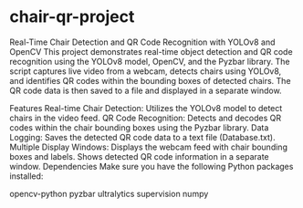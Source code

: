 # chair-qr-project
Real-Time Chair Detection and QR Code Recognition with YOLOv8 and OpenCV
This project demonstrates real-time object detection and QR code recognition using the YOLOv8 model, OpenCV, and the Pyzbar library. The script captures live video from a webcam, detects chairs using YOLOv8, and identifies QR codes within the bounding boxes of detected chairs. The QR code data is then saved to a file and displayed in a separate window.

Features
Real-time Chair Detection: Utilizes the YOLOv8 model to detect chairs in the video feed.
QR Code Recognition: Detects and decodes QR codes within the chair bounding boxes using the Pyzbar library.
Data Logging: Saves the detected QR code data to a text file (Database.txt).
Multiple Display Windows:
Displays the webcam feed with chair bounding boxes and labels.
Shows detected QR code information in a separate window.
Dependencies
Make sure you have the following Python packages installed:

opencv-python
pyzbar
ultralytics
supervision
numpy
